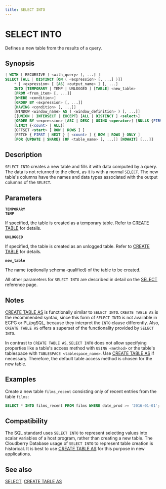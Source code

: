 ```yaml
---
title: SELECT INTO
---
```


# SELECT INTO

Defines a new table from the results of a query.

## Synopsis

```sql
[ WITH [ RECURSIVE ] <with_query> [, ...] ]
SELECT [ALL | DISTINCT [ON ( <expression> [, ...] )]]
    * | <expression> [ [AS] <output_name> ] [, ...]
    INTO [TEMPORARY | TEMP | UNLOGGED ] [TABLE] <new_table>
    [FROM <from_item> [, ...]]
    [WHERE <condition>]
    [GROUP BY <expression> [, ...]]
    [HAVING <condition> [, ...]]
    [WINDOW <window_name> AS ( <window_definition> ) [, ...]]
    [{UNION | INTERSECT | EXCEPT} [ALL | DISTINCT ] <select>]
    [ORDER BY <expression> [ASC | DESC | USING <operator>] [NULLS {FIRST | LAST}] [, ...]]
    [LIMIT {<count> | ALL}]
    [OFFSET <start> [ ROW | ROWS ] ]
    [FETCH { FIRST | NEXT } [ <count> ] { ROW | ROWS } ONLY ]
    [FOR {UPDATE | SHARE} [OF <table_name> [, ...]] [NOWAIT] [...]]
```

## Description

`SELECT INTO` creates a new table and fills it with data computed by a query. The data is not returned to the client, as it is with a normal `SELECT`. The new table's columns have the names and data types associated with the output columns of the `SELECT`.

## Parameters

**`TEMPORARY`**<br />
**`TEMP`**

If specified, the table is created as a temporary table. Refer to [CREATE TABLE](/docs/sql-stmts/sql-stmt-create-table.md) for details.

**`UNLOGGED`**

If specified, the table is created as an unlogged table. Refer to [CREATE TABLE](/docs/sql-stmts/sql-stmt-create-table.md) for details.

**`new_table`**

The name (optionally schema-qualified) of the table to be created.

All other parameters for `SELECT INTO` are described in detail on the [SELECT](/docs/sql-stmts/sql-stmt-select.md) reference page.


## Notes

[CREATE TABLE AS](/docs/sql-stmts/sql-stmt-create-table-as.md) is functionally similar to `SELECT INTO`. `CREATE TABLE AS` is the recommended syntax, since this form of `SELECT INTO` is not available in ECPG or PL/pgSQL, because they interpret the `INTO` clause differently. Also, `CREATE TABLE AS` offers a superset of the functionality provided by `SELECT INTO`.

In contrast to `CREATE TABLE AS`, `SELECT INTO` does not allow specifying properties like a table's access method with `USING <method>` or the table's tablespace with `TABLESPACE <tablespace_name>`. Use [CREATE TABLE AS](/docs/sql-stmts/sql-stmt-create-table-as.md) if necessary. Therefore, the default table access method is chosen for the new table.

## Examples

Create a new table `films_recent` consisting only of recent entries from the table `films`:

```sql
SELECT * INTO films_recent FROM films WHERE date_prod >= '2016-01-01';
```

## Compatibility

The SQL standard uses `SELECT INTO` to represent selecting values into scalar variables of a host program, rather than creating a new table. The Cloudberry Database usage of `SELECT INTO` to represent table creation is historical. It is best to use [CREATE TABLE AS](/docs/sql-stmts/sql-stmt-create-table-as.md) for this purpose in new applications.

## See also

[SELECT](/docs/sql-stmts/sql-stmt-select.md), [CREATE TABLE AS](/docs/sql-stmts/sql-stmt-create-table-as.md)
